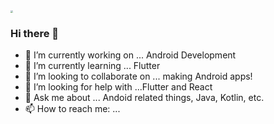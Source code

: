 <img src="https://user-images.githubusercontent.com/45118110/87975674-8d000180-cae9-11ea-9697-fa09fa5bc002.png" style="zoom:25%;" />

### Hi there 👋

- 🔭 I’m currently working on ... Android Development
- 🌱 I’m currently learning ... Flutter
- 👯 I’m looking to collaborate on ... making Android apps!
- 🤔 I’m looking for help with ...Flutter and React
- 💬 Ask me about ... Andoid related things, Java, Kotlin, etc. 
- 📫 How to reach me: ...
